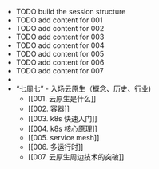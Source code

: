 - TODO build the session structure
- TODO add content for 001
- TODO add content for 002
- TODO add content for 003
- TODO add content for 004
- TODO add content for 005
- TODO add content for 006
- TODO add content for 007
-
- “七周七” - 入场云原生（概念、历史、行业)
	- [[001. 云原生是什么]]
	- [[002. 容器]]
	- [[003. k8s 快速入门]]
	- [[004. k8s 核心原理]]
	- [[005. service mesh]]
	- [[006. 多运行时]]
	- [[007. 云原生周边技术的突破]]